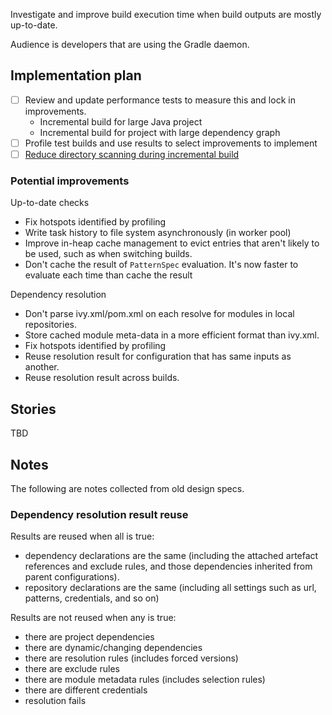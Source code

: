 Investigate and improve build execution time when build outputs are mostly up-to-date. 

Audience is developers that are using the Gradle daemon.

## Implementation plan

- [ ] Review and update performance tests to measure this and lock in improvements.
    - Incremental build for large Java project
    - Incremental build for project with large dependency graph
- [ ] Profile test builds and use results to select improvements to implement 
- [ ] [Reduce directory scanning during incremental build](reduced-directory-scanning)
        
### Potential improvements
    
Up-to-date checks    

- Fix hotspots identified by profiling
- Write task history to file system asynchronously (in worker pool)
- Improve in-heap cache management to evict entries that aren't likely to be used, such as when switching builds.
- Don't cache the result of `PatternSpec` evaluation. It's now faster to evaluate each time than cache the result

Dependency resolution

- Don't parse ivy.xml/pom.xml on each resolve for modules in local repositories.
- Store cached module meta-data in a more efficient format than ivy.xml. 
- Fix hotspots identified by profiling
- Reuse resolution result for configuration that has same inputs as another.
- Reuse resolution result across builds.

## Stories

TBD    

## Notes    

The following are notes collected from old design specs.

### Dependency resolution result reuse    

Results are reused when all is true:

- dependency declarations are the same (including the attached artefact references and exclude rules, and those dependencies inherited from parent configurations).
- repository declarations are the same (including all settings such as url, patterns, credentials, and so on)

Results are not reused when any is true:

- there are project dependencies
- there are dynamic/changing dependencies
- there are resolution rules (includes forced versions)
- there are exclude rules
- there are module metadata rules (includes selection rules)
- there are different credentials
- resolution fails
